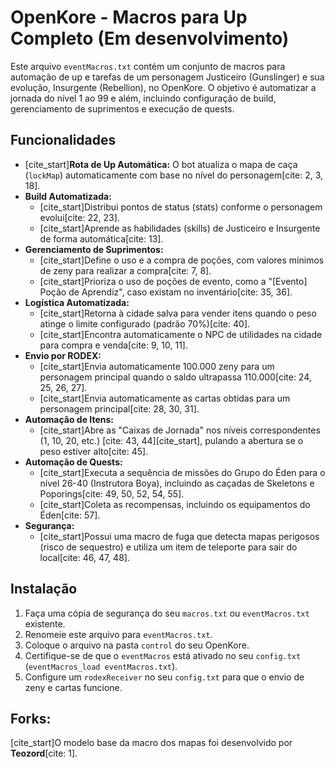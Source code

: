# OpenKore - Macros para Up Completo (Em desenvolvimento)

Este arquivo `eventMacros.txt` contém um conjunto de macros para automação de up e tarefas de um personagem Justiceiro (Gunslinger) e sua evolução, Insurgente (Rebellion), no OpenKore. O objetivo é automatizar a jornada do nível 1 ao 99 e além, incluindo configuração de build, gerenciamento de suprimentos e execução de quests.

## Funcionalidades

* [cite_start]**Rota de Up Automática:** O bot atualiza o mapa de caça (`lockMap`) automaticamente com base no nível do personagem[cite: 2, 3, 18].
* **Build Automatizada:**
    * [cite_start]Distribui pontos de status (stats) conforme o personagem evolui[cite: 22, 23].
    * [cite_start]Aprende as habilidades (skills) de Justiceiro e Insurgente de forma automática[cite: 13].
* **Gerenciamento de Suprimentos:**
    * [cite_start]Define o uso e a compra de poções, com valores mínimos de zeny para realizar a compra[cite: 7, 8].
    * [cite_start]Prioriza o uso de poções de evento, como a "[Evento] Poção de Aprendiz", caso existam no inventário[cite: 35, 36].
* **Logística Automatizada:**
    * [cite_start]Retorna à cidade salva para vender itens quando o peso atinge o limite configurado (padrão 70%)[cite: 40].
    * [cite_start]Encontra automaticamente o NPC de utilidades na cidade para compra e venda[cite: 9, 10, 11].
* **Envio por RODEX:**
    * [cite_start]Envia automaticamente 100.000 zeny para um personagem principal quando o saldo ultrapassa 110.000[cite: 24, 25, 26, 27].
    * [cite_start]Envia automaticamente as cartas obtidas para um personagem principal[cite: 28, 30, 31].
* **Automação de Itens:**
    * [cite_start]Abre as "Caixas de Jornada" nos níveis correspondentes (1, 10, 20, etc.) [cite: 43, 44][cite_start], pulando a abertura se o peso estiver alto[cite: 45].
* **Automação de Quests:**
    * [cite_start]Executa a sequência de missões do Grupo do Éden para o nível 26-40 (Instrutora Boya), incluindo as caçadas de Skeletons e Poporings[cite: 49, 50, 52, 54, 55].
    * [cite_start]Coleta as recompensas, incluindo os equipamentos do Éden[cite: 57].
* **Segurança:**
    * [cite_start]Possui uma macro de fuga que detecta mapas perigosos (risco de sequestro) e utiliza um item de teleporte para sair do local[cite: 46, 47, 48].

## Instalação

1.  Faça uma cópia de segurança do seu `macros.txt` ou `eventMacros.txt` existente.
2.  Renomeie este arquivo para `eventMacros.txt`.
3.  Coloque o arquivo na pasta `control` do seu OpenKore.
4.  Certifique-se de que o `eventMacros` está ativado no seu `config.txt` (`eventMacros_load eventMacros.txt`).
5.  Configure um `rodexReceiver` no seu `config.txt` para que o envio de zeny e cartas funcione.

## Forks:
[cite_start]O modelo base da macro dos mapas foi desenvolvido por **Teozord**[cite: 1].
